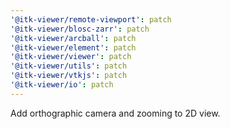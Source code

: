```yaml
---
'@itk-viewer/remote-viewport': patch
'@itk-viewer/blosc-zarr': patch
'@itk-viewer/arcball': patch
'@itk-viewer/element': patch
'@itk-viewer/viewer': patch
'@itk-viewer/utils': patch
'@itk-viewer/vtkjs': patch
'@itk-viewer/io': patch
---
```


Add orthographic camera and zooming to 2D view.
